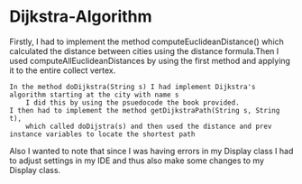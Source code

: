 # Dijkstra-Algorithm

Firstly, I had to implement the method computeEuclideanDistance() which calculated the
	distance between cities using the distance formula.Then I used computeAllEuclideanDistances by using 
	the first method and applying it to the entire collect vertex.
	
	In the method doDijkstra(String s) I had implement Dijkstra's algorithm starting at the city with name s
		I did this by using the psuedocode the book provided.
	I then had to implement the method getDijkstraPath(String s, String t), 
		which called doDijstra(s) and then used the distance and prev instance variables to locate the shortest path

Also I wanted to note that since I was having errors in my Display class I had to adjust settings in my IDE
	and thus also make some changes to my Display class.	

